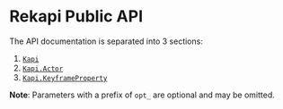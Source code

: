 # Rekapi Public API

The API documentation is separated into 3 sections:

1.  [`Kapi`](api.kapi.md)
2.  [`Kapi.Actor`](api.kapi_actor.md)
3.  [`Kapi.KeyframeProperty`](api.kapi_keyprop.md)

__Note__: Parameters with a prefix of `opt_` are optional and may be omitted.